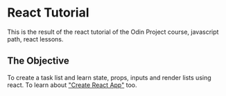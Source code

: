 # React Tutorial

This is the result of the react tutorial of the Odin Project course, javascript path, react lessons.

## The Objective

To create a task list and learn state, props, inputs and render lists using react. To learn about ["Create React App"](https://github.com/facebook/create-react-app) too.
